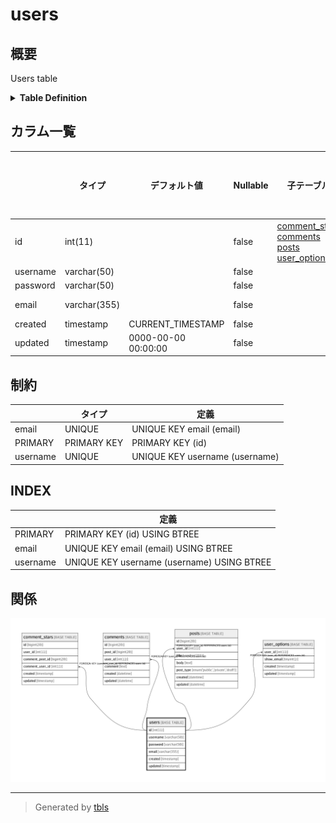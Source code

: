 # users

## 概要

Users table

<details>
<summary><strong>Table Definition</strong></summary>

```sql
CREATE TABLE `users` (
  `id` int(11) NOT NULL AUTO_INCREMENT,
  `username` varchar(50) NOT NULL,
  `password` varchar(50) NOT NULL,
  `email` varchar(355) NOT NULL COMMENT 'ex. user@example.com',
  `created` timestamp NOT NULL DEFAULT CURRENT_TIMESTAMP ON UPDATE CURRENT_TIMESTAMP,
  `updated` timestamp NOT NULL DEFAULT '0000-00-00 00:00:00',
  PRIMARY KEY (`id`),
  UNIQUE KEY `username` (`username`),
  UNIQUE KEY `email` (`email`)
) ENGINE=InnoDB DEFAULT CHARSET=latin1 COMMENT='Users table'
```

</details>

## カラム一覧

|          | タイプ          | デフォルト値              | Nullable | 子テーブル                                                                                                       | 親テーブル      | コメント                 |
| -------- | ------------ | ------------------- | -------- | ----------------------------------------------------------------------------------------------------------- | ---------- | -------------------- |
| id       | int(11)      |                     | false    | [comment_stars](comment_stars.md) [comments](comments.md) [posts](posts.md) [user_options](user_options.md) |            |                      |
| username | varchar(50)  |                     | false    |                                                                                                             |            |                      |
| password | varchar(50)  |                     | false    |                                                                                                             |            |                      |
| email    | varchar(355) |                     | false    |                                                                                                             |            | ex. user@example.com |
| created  | timestamp    | CURRENT_TIMESTAMP   | false    |                                                                                                             |            |                      |
| updated  | timestamp    | 0000-00-00 00:00:00 | false    |                                                                                                             |            |                      |

## 制約

|          | タイプ         | 定義                             |
| -------- | ----------- | ------------------------------ |
| email    | UNIQUE      | UNIQUE KEY email (email)       |
| PRIMARY  | PRIMARY KEY | PRIMARY KEY (id)               |
| username | UNIQUE      | UNIQUE KEY username (username) |

## INDEX

|          | 定義                                         |
| -------- | ------------------------------------------ |
| PRIMARY  | PRIMARY KEY (id) USING BTREE               |
| email    | UNIQUE KEY email (email) USING BTREE       |
| username | UNIQUE KEY username (username) USING BTREE |

## 関係

![er](users.png)

---

> Generated by [tbls](https://github.com/k1LoW/tbls)
